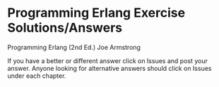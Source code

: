 # Programming Erlang Exercise Solutions/Answers
Programming Erlang (2nd Ed.) Joe Armstrong

If you have a better or different answer click on Issues and post your answer.  Anyone looking for alternative answers should click on Issues under each chapter.

